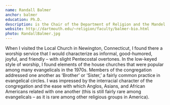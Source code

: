 ```yaml
---
name: Randall Balmer
anchor: balmer
education: Ph.D.
description: is the Chair of the Department of Religion and the Mandel Family Professor of Arts and Sciences at Dartmouth College. His books include the Encyclopedia of Evangelicalism and The Making of Evangelicalism. He is a frequent media resource and his articles and book reviews have appeared in a number of evangelical publications.
website: http://dartmouth.edu/~religion/faculty/balmer-bio.html
photo: RandallBalmer.jpg
---
```


When I visited the Local Church in Newington, Connecticut, I found there a worship service that I would characterize as informal, good-humored, joyful, and friendly – with slight Pentecostal overtones. In the low-keyed style of worship, I found elements of the house churches that were popular among many evangelicals in the 1970s. Members of the congregation addressed one another as ‘Brother’ or ‘Sister,’ a fairly common practice in evangelical circles. I was impressed by the interracial character of the congregation and the ease with which Anglos, Asians, and African Americans related with one another (this is still fairly rare among evangelicals – as it is rare among other religious groups in America).